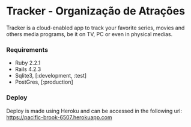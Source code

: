 # Tracker - Organização de Atrações

Tracker is a cloud-enabled app to track your favorite series, movies and others media programs, be it on TV, PC or even in physical medias.

### Requirements

* Ruby 2.2.1
* Rails 4.2.3
* Sqlite3, [:development, :test]
* PostGres, [:production]

### Deploy
Deploy is made using Heroku and can be accessed in the following url: https://pacific-brook-6507.herokuapp.com